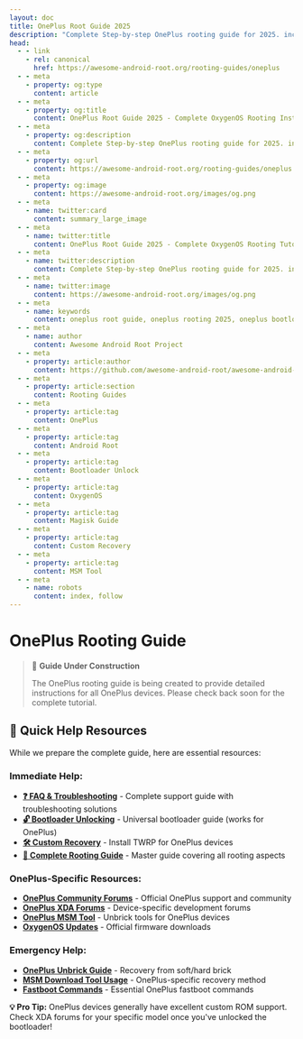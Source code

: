 ```yaml
---
layout: doc
title: OnePlus Root Guide 2025
description: "Complete Step-by-step OnePlus rooting guide for 2025. including bootloader unlocking, custom recovery and Magisk rooting on all OxygenOS devices."
head:
  - - link
    - rel: canonical
      href: https://awesome-android-root.org/rooting-guides/oneplus
  - - meta
    - property: og:type
      content: article
  - - meta
    - property: og:title
      content: OnePlus Root Guide 2025 - Complete OxygenOS Rooting Instructions
  - - meta
    - property: og:description
      content: Complete Step-by-step OnePlus rooting guide for 2025. including bootloader unlocking, MSM tool, custom recovery and Magisk rooting on all devices running OxygenOS.
  - - meta
    - property: og:url
      content: https://awesome-android-root.org/rooting-guides/oneplus
  - - meta
    - property: og:image
      content: https://awesome-android-root.org/images/og.png
  - - meta
    - name: twitter:card
      content: summary_large_image
  - - meta
    - name: twitter:title
      content: OnePlus Root Guide 2025 - Complete OxygenOS Rooting Tutorial
  - - meta
    - name: twitter:description
      content: Complete Step-by-step OnePlus rooting guide for 2025. including bootloader unlocking, MSM tool, custom recovery and Magisk rooting on all devices running OxygenOS
  - - meta
    - name: twitter:image
      content: https://awesome-android-root.org/images/og.png
  - - meta
    - name: keywords
      content: oneplus root guide, oneplus rooting 2025, oneplus bootloader unlock, oneplus magisk guide, oneplus custom recovery, oneplus 12 root, oneplus 11 root, oneplus 10 root, oxygenos root, oneplus msm tool, oneplus fastboot, oneplus nord root, twrp oneplus, lineageos oneplus, oneplus root safety
  - - meta
    - name: author
      content: Awesome Android Root Project
  - - meta
    - property: article:author
      content: https://github.com/awesome-android-root/awesome-android-root
  - - meta
    - property: article:section
      content: Rooting Guides
  - - meta
    - property: article:tag
      content: OnePlus
  - - meta
    - property: article:tag
      content: Android Root
  - - meta
    - property: article:tag
      content: Bootloader Unlock
  - - meta
    - property: article:tag
      content: OxygenOS
  - - meta
    - property: article:tag
      content: Magisk Guide
  - - meta
    - property: article:tag
      content: Custom Recovery
  - - meta
    - property: article:tag
      content: MSM Tool
  - - meta
    - name: robots
      content: index, follow
---
```


# OnePlus Rooting Guide

> 🚧 **Guide Under Construction**
>
> The OnePlus rooting guide is being created to provide detailed instructions for all OnePlus devices. Please check back soon for the complete tutorial.

## 🔗 **Quick Help Resources**
While we prepare the complete guide, here are essential resources:

### **Immediate Help:**
- **[❓ FAQ & Troubleshooting](../faqs.md)** - Complete support guide with troubleshooting solutions
- **[🔓 Bootloader Unlocking](./bootloader-unlocking.md)** - Universal bootloader guide (works for OnePlus)
- **[🛠️ Custom Recovery](./custom-recovery.md)** - Install TWRP for OnePlus devices
- **[📖 Complete Rooting Guide](./index.md)** - Master guide covering all rooting aspects

### **OnePlus-Specific Resources:**
- **[OnePlus Community Forums](https://forums.oneplus.com/)** - Official OnePlus support and community
- **[OnePlus XDA Forums](https://forum.xda-developers.com/c/oneplus.12004/)** - Device-specific development forums
- **[OnePlus MSM Tool](https://onepluscommunityserver.com/list/Unbrick_Tools/)** - Unbrick tools for OnePlus devices
- **[OxygenOS Updates](https://www.oneplus.com/support/software-upgrade)** - Official firmware downloads

### **Emergency Help:**
- **[OnePlus Unbrick Guide](../faqs.md#bricked-device-recovery)** - Recovery from soft/hard brick
- **[MSM Download Tool Usage](../faqs.md#bricked-device-recovery)** - OnePlus-specific recovery method
- **[Fastboot Commands](../faqs.md#custom-recovery-issues)** - Essential OnePlus fastboot commands

**💡 Pro Tip:** OnePlus devices generally have excellent custom ROM support. Check XDA forums for your specific model once you've unlocked the bootloader!